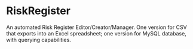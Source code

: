 # RiskRegister
An automated Risk Register Editor/Creator/Manager. One version for CSV that exports into an Excel spreadsheet; one version for MySQL database, with querying capabilities.
